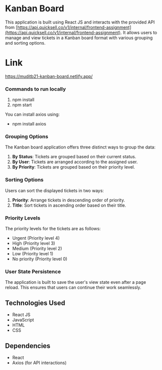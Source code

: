 # Kanban Board 

This application is built using React JS and interacts with the provided API from [https://api.quicksell.co/v1/internal/frontend-assignment](https://api.quicksell.co/v1/internal/frontend-assignment). 
It allows users to manage and view tickets in a Kanban board format with various grouping and sorting options.

# Link

https://muditb21-kanban-board.netlify.app/



### Commands to run locally
1.  npm install 
2.  npm start

You can install axios using:
-   npm install axios 



### Grouping Options

The Kanban board application offers three distinct ways to group the data:

1. **By Status**: Tickets are grouped based on their current status.
2. **By User**: Tickets are arranged according to the assigned user.
3. **By Priority**: Tickets are grouped based on their priority level.

### Sorting Options

Users can sort the displayed tickets in two ways:

1. **Priority**: Arrange tickets in descending order of priority.
2. **Title**: Sort tickets in ascending order based on their title.

### Priority Levels

The priority levels for the tickets are as follows:

- Urgent (Priority level 4)
- High (Priority level 3)
- Medium (Priority level 2)
- Low (Priority level 1)
- No priority (Priority level 0)

### User State Persistence

The application is built to save the user's view state even after a page reload. This ensures that users can continue their work seamlessly.

## Technologies Used

- React JS
- JavaScript
- HTML
- CSS

## Dependencies

- React
- Axios (for API interactions)
